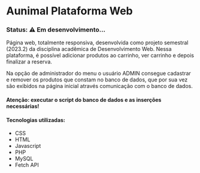 # Aunimal Plataforma Web

### Status: ⚠️ Em desenvolvimento...
Página web, totalmente responsiva, desenvolvida como projeto semestral (2023.2) da disciplina acadêmica de Desenvolvimento Web. Nessa plataforma, é possível adicionar produtos ao carrinho, ver carrinho e depois finalizar a reserva.

Na opção de administrador do menu o usuário ADMIN consegue cadastrar e remover os produtos que constam no banco de dados, que por sua vez são exibidos na página inicial através comunicação com o banco de dados.

<h4>Atenção: executar o script do banco de dados e as inserções necessárias!</h4>

<h4>Tecnologias utilizadas:</h4>
<ul>
  <li>CSS</li>
  <li>HTML</li>
  <li>Javascript</li>
  <li>PHP</li>
  <li>MySQL</li>
  <li>Fetch API</li>
</ul>
